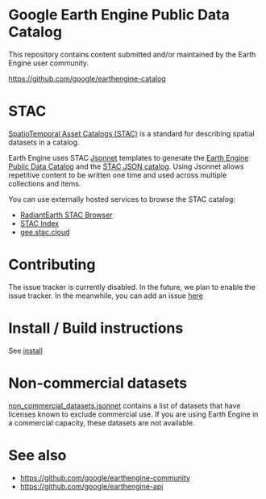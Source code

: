 <!--
Copyright 2019 The Google Earth Engine Community Authors

Licensed under the Apache License, Version 2.0 (the "License");
you may not use this file except in compliance with the License.
You may obtain a copy of the License at

    http://www.apache.org/licenses/LICENSE-2.0

Unless required by applicable law or agreed to in writing, software
distributed under the License is distributed on an "AS IS" BASIS,
WITHOUT WARRANTIES OR CONDITIONS OF ANY KIND, either express or implied.
See the License for the specific language governing permissions and
limitations under the License.
-->

# Google Earth Engine Public Data Catalog

This repository contains content submitted and/or maintained by the Earth Engine
user community.

https://github.com/google/earthengine-catalog

# STAC

[SpatioTemporal Asset Catalogs (STAC)](https://stacspec.org/) is a standard for
describing spatial datasets in a catalog.

Earth Engine uses STAC [Jsonnet](https://jsonnet.org) templates to generate the
[Earth Engine Public Data Catalog](https://developers.google.com/earth-engine/datasets/catalog)
and the
[STAC JSON catalog](https://console.cloud.google.com/storage/browser/earthengine-stac).
Using Jsonnet
allows repetitive content to be written one time and used across multiple
collections and items.

You can use externally hosted services to browse the STAC catalog:

- [RadiantEarth STAC Browser](https://radiantearth.github.io/stac-browser/#/external/storage.googleapis.com/earthengine-stac/catalog/catalog.json)
- [STAC Index](https://stacindex.org/catalogs/google-earth-engine)
- [gee.stac.cloud](https://gee.stac.cloud/)

# Contributing

The issue tracker is currently disabled. In the future, we plan to enable the
issue tracker. In the meanwhile, you can add an issue
[here](https://issuetracker.google.com/issues?q=componentid:1161653%2B%20status:open)

# Install / Build instructions

See [install](docs/install.md)

# Non-commercial datasets

[non_commercial_datasets.jsonnet](https://github.com/google/earthengine-catalog/blob/main/non_commercial_datasets.jsonnet)
contains a list of datasets that have
licenses known to exclude commercial use. If you are using Earth Engine
in a commercial capacity, these datasets are not available.

# See also

- https://github.com/google/earthengine-community
- https://github.com/google/earthengine-api
